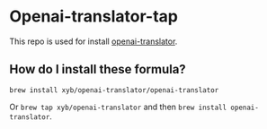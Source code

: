# Openai-translator-tap

This repo is used for install [openai-translator](https://github.com/openai-translator/openai-translator).


## How do I install these formula?

`brew install xyb/openai-translator/openai-translator`

Or `brew tap xyb/openai-translator` and then `brew install openai-translator`.
